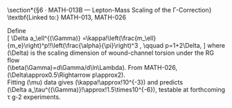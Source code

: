 \section*{§6 · MATH-013B — Lepton-Mass Scaling of the Γ-Correction}
\textbf{Linked to:} MATH-013, MATH-026  

Define  
\[
\Delta a_\ell^{(\Gamma)}
=\kappa\!\left(\frac{m_\ell}{m_e}\right)^p\!\!\left(\frac{\alpha}{\pi}\right)^3 ,
\qquad
p=1+2\Delta,
\]
where \(\Delta\) is the scaling dimension of wound-channel torsion under the RG flow  
\(\beta(\Gamma)=d\Gamma/d\ln\Lambda\).
From MATH-026, \(\Delta\approx0.5\Rightarrow p\approx2\).  
Fitting \(\mu\) data gives \(\kappa\!\approx\!10^{-3}\) and predicts  
\(\Delta a_\tau^{(\Gamma)}\!\approx\!1.5\times10^{-6}\), testable at forthcoming τ g-2 experiments.